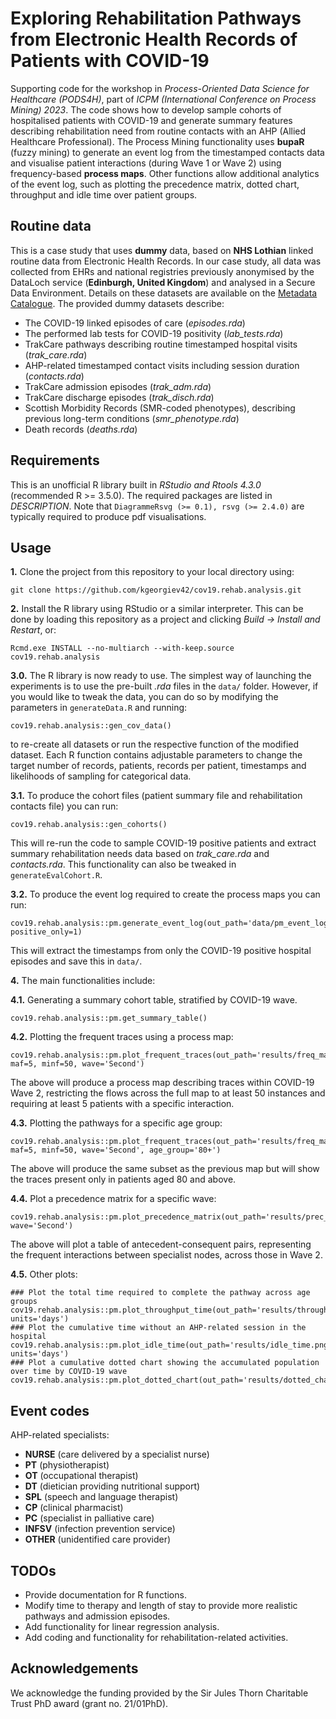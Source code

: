 # Exploring Rehabilitation Pathways from Electronic Health Records of Patients with COVID-19
Supporting code for the workshop in _Process-Oriented Data Science for Healthcare (PODS4H)_, part of _ICPM (International Conference on Process Mining) 2023_.
The code shows how to develop sample cohorts of hospitalised patients with COVID-19 and generate summary features describing rehabilitation need from routine contacts with an AHP (Allied Healthcare Professional). The Process Mining functionality uses **bupaR** (fuzzy mining) to generate an event log from the timestamped contacts data and visualise patient interactions (during Wave 1 or Wave 2) using frequency-based **process maps**. Other functions allow additional analytics of the event log, such as plotting the precedence matrix, dotted chart, throughput and idle time over patient groups.
## Routine data
This is a case study that uses **dummy** data, based on **NHS Lothian** linked routine data from Electronic Health Records. In our case study, all data was collected from EHRs and national registries previously anonymised by the DataLoch service (**Edinburgh, United Kingdom**) and analysed in a Secure Data Environment. Details on these datasets are available on the [Metadata Catalogue](https://www.wiki.ed.ac.uk/display/DMCatalogue/2023.2%3A+DataLoch+Metadata+Catalogue+Navigation+Page). The provided dummy datasets describe:
  - The COVID-19 linked episodes of care (_episodes.rda_)
  - The performed lab tests for COVID-19 positivity (_lab_tests.rda_)
  - TrakCare pathways describing routine timestamped hospital visits (_trak_care.rda_)
  - AHP-related timestamped contact visits including session duration (_contacts.rda_)
  - TrakCare admission episodes (_trak_adm.rda_)
  - TrakCare discharge episodes (_trak_disch.rda_)
  - Scottish Morbidity Records (SMR-coded phenotypes), describing previous long-term conditions (_smr_phenotype.rda_)
  - Death records (_deaths.rda_)
## Requirements
This is an unofficial R library built in _RStudio and Rtools 4.3.0_ (recommended R >= 3.5.0). The required packages are listed in _DESCRIPTION_. Note that ```DiagrammeRsvg (>= 0.1), rsvg (>= 2.4.0)``` are typically required to produce pdf visualisations.
## Usage
<b>1.</b> Clone the project from this repository to your local directory using:
```
git clone https://github.com/kgeorgiev42/cov19.rehab.analysis.git
```
<b>2.</b> Install the R library using RStudio or a similar interpreter. This can be done by loading this repository as a project and clicking _Build -> Install and Restart_, or:
```
Rcmd.exe INSTALL --no-multiarch --with-keep.source cov19.rehab.analysis
```
<b>3.0.</b> The R library is now ready to use. The simplest way of launching the experiments is to use the pre-built _.rda_ files in the ```data/``` folder. However, if you would like to tweak the data, you can do so by modifying the parameters in ```generateData.R``` and running:
```
cov19.rehab.analysis::gen_cov_data()
```
to re-create all datasets or run the respective function of the modified dataset. Each R function contains adjustable parameters to change the target number of records, patients, records per patient, timestamps and likelihoods of sampling for categorical data.

<b>3.1.</b> To produce the cohort files (patient summary file and rehabilitation contacts file) you can run:
```
cov19.rehab.analysis::gen_cohorts()
```
This will re-run the code to sample COVID-19 positive patients and extract summary rehabilitation needs data based on _trak_care.rda_ and _contacts.rda_. This functionality can also be tweaked in ```generateEvalCohort.R```.

<b>3.2.</b> To produce the event log required to create the process maps you can run:
```
cov19.rehab.analysis::pm.generate_event_log(out_path='data/pm_event_log.rda', positive_only=1)
```
This will extract the timestamps from only the COVID-19 positive hospital episodes and save this in ```data/```.

<b>4.</b> The main functionalities include:

<b>4.1.</b> Generating a summary cohort table, stratified by COVID-19 wave.
```
cov19.rehab.analysis::pm.get_summary_table()
```
<b>4.2.</b> Plotting the frequent traces using a process map:
```
cov19.rehab.analysis::pm.plot_frequent_traces(out_path='results/freq_map.pdf', maf=5, minf=50, wave='Second')
```
The above will produce a process map describing traces within COVID-19 Wave 2, restricting the flows across the full map to at least 50 instances and requiring at least 5 patients with a specific interaction.

<b>4.3.</b> Plotting the pathways for a specific age group:
```
cov19.rehab.analysis::pm.plot_frequent_traces(out_path='results/freq_map_subage.pdf', maf=5, minf=50, wave='Second', age_group='80+')
```
The above will produce the same subset as the previous map but will show the traces present only in patients aged 80 and above.

<b>4.4.</b> Plot a precedence matrix for a specific wave:
```
cov19.rehab.analysis::pm.plot_precedence_matrix(out_path='results/prec_matrix.png', wave='Second')
```
The above will plot a table of antecedent-consequent pairs, representing the frequent interactions between specialist nodes, across those in Wave 2.

<b>4.5.</b> Other plots:
```
### Plot the total time required to complete the pathway across age groups
cov19.rehab.analysis::pm.plot_throughput_time(out_path='results/throughput_time.png', units='days') 
### Plot the cumulative time without an AHP-related session in the hospital
cov19.rehab.analysis::pm.plot_idle_time(out_path='results/idle_time.png', units='days')
### Plot a cumulative dotted chart showing the accumulated population over time by COVID-19 wave
cov19.rehab.analysis::pm.plot_dotted_chart(out_path='results/dotted_chart.pdf') 
```

## Event codes
AHP-related specialists:
- **NURSE** (care delivered by a specialist nurse)
- **PT** (physiotherapist)
- **OT** (occupational therapist)
- **DT** (dietician providing nutritional support)
- **SPL** (speech and language therapist)
- **CP** (clinical pharmacist)
- **PC** (specialist in palliative care)
- **INFSV** (infection prevention service)
- **OTHER** (unidentified care provider)

## TODOs
- Provide documentation for R functions.
- Modify time to therapy and length of stay to provide more realistic pathways and admission episodes.
- Add functionality for linear regression analysis.
- Add coding and functionality for rehabilitation-related activities.

## Acknowledgements
We acknowledge the funding provided by the Sir Jules Thorn Charitable Trust PhD award (grant no. 21/01PhD).
